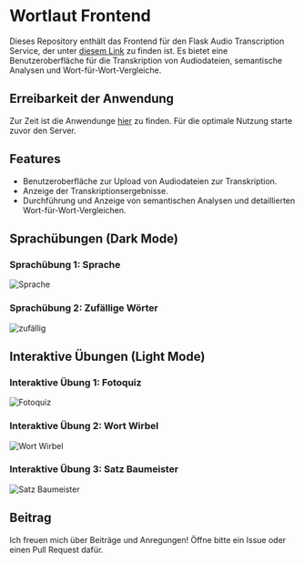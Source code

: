 # Wortlaut Frontend

Dieses Repository enthält das Frontend für den Flask Audio Transcription Service, der unter [diesem Link](https://github.com/AdrianRisch/pythonserver-for-wortlaut) zu finden ist. Es bietet eine Benutzeroberfläche für die Transkription von Audiodateien, semantische Analysen und Wort-für-Wort-Vergleiche.

## Erreibarkeit der Anwendung

Zur Zeit ist die Anwendunge [hier](https://masterarbeit-8d6a8.web.app/) zu finden. Für die optimale Nutzung starte zuvor den Server.

## Features

- Benutzeroberfläche zur Upload von Audiodateien zur Transkription.
- Anzeige der Transkriptionsergebnisse.
- Durchführung und Anzeige von semantischen Analysen und detaillierten Wort-für-Wort-Vergleichen.


## Sprachübungen (Dark Mode)

### Sprachübung 1: Sprache 
![Sprache](https://github.com/AdrianRisch/wortlaut-flutterapp/assets/50317883/88e3ceb2-1a28-45be-8d76-942829909556)

### Sprachübung 2: Zufällige Wörter

![zufällig](https://github.com/AdrianRisch/wortlaut-flutterapp/assets/50317883/8be2275d-1e8a-45a3-8914-ac4bd2fd380f)

## Interaktive Übungen (Light Mode)

### Interaktive Übung 1: Fotoquiz

![Fotoquiz](https://github.com/AdrianRisch/wortlaut-flutterapp/assets/50317883/fa2f1bd4-4e07-4653-97ee-7eba113656e2)

### Interaktive Übung 2: Wort Wirbel

![Wort Wirbel](https://github.com/AdrianRisch/wortlaut-flutterapp/assets/50317883/0e1f0c38-e9c3-4e6b-aeb5-d7061c8f9038)

### Interaktive Übung 3: Satz Baumeister

![Satz Baumeister](https://github.com/AdrianRisch/wortlaut-flutterapp/assets/50317883/9631acbe-cada-4856-b63c-dd762a61a7ab)



## Beitrag

Ich freuen mich über Beiträge und Anregungen! Öffne bitte ein Issue oder einen Pull Request dafür.



